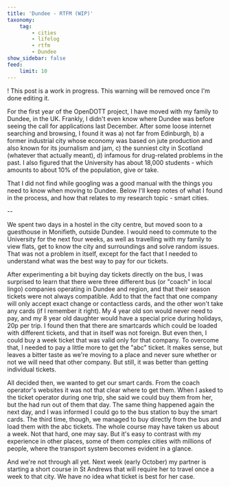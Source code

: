 ```yaml
---
title: 'Dundee - RTFM (WIP)'
taxonomy:
    tag:
        - cities
        - lifelog
        - rtfm
        - Dundee
show_sidebar: false
feed:
    limit: 10
---
```


! This post is a work in progress. This warning will be removed once I'm done editing it.

For the first year of the OpenDOTT project, I have moved with my family to Dundee, in the UK. 
Frankly, I didn't even know where Dundee was before seeing the call for applications last December.
After some loose internet searching and browsing, I found it was a) not far from Edinburgh, b) a former
industrial city whose economy was based on jute production and also known for its journalism and jam,
c) the sunniest city in Scotland (whatever that actually meant), d) infamous for drug-related problems 
in the past. I also figured that the University has about 18,000 students - which amounts to about 10% 
of the population, give or take.

That I did not find while googling was a good manual with the things you need to know when
moving to Dundee. Below I'll keep notes of what I found in the process, and how that relates
to my research topic - smart cities.

--

We spent two days in a hostel in the city centre, but moved soon to a guesthouse in Monifieth, outside
Dundee. I would need to commute to the University for the next four weeks, as well as travelling with
my family to view flats, get to know the city and surroundings and solve random issues.
That was not a problem in itself, except for the fact that I needed to understand what was the best 
way to pay for our tickets.

After experimenting a bit buying day tickets directly on the bus, I was surprised to learn that there 
were three different bus (or "coach" in local lingo) companies operating in Dundee and region, and that 
their season tickets were not always compatible. Add to that the fact that one company will only accept 
exact change or contactless cards, and the other won't take any cards (if I remember it right). 
My 4 year old son would never need to pay, and my 8 year old daughter would 
have a special price during holidays, 20p per trip. I found then that there are smartcards which could 
be loaded with different tickets, and that in itself was not foreign. But even then, I could buy a week
ticket that was valid only for that company. To overcome that, I needed to pay a little more to get
the "abc" ticket. It makes sense, but leaves a bitter taste as we're moving to a place and never sure
whether or not we will need that other company. But still, it was better than getting individual tickets.

All decided then, we wanted to get our smart cards. From the coach operator's websites it was not
that clear where to get them. When I asked to the ticket operator during one trip, she said we could
buy them from her, but the had run out of them that day. The same thing happened again the next day,
and I was informed I could go to the bus station to buy the smart cards. The third time, though, we
managed to buy directly from the bus and load them with the abc tickets. The whole course may have taken
us about a week. Not that hard, one may say. But it's easy to contrast with my experience in other places, 
some of them complex cities with millions of people, where the transport system becomes evident in a 
glance.

And we're not through all yet. Next week (early October) my partner is starting a short course in 
St Andrews that will require her to travel once a week to that city. We have no idea what ticket is
best for her case.
